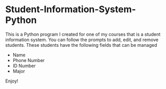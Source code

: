 # Student-Information-System-Python
This is a Python program I created for one of my courses that is a student information system. You can follow the prompts to add, edit, and remove students. These students have the following fields that can be managed
- Name
- Phone Number
- ID Number
- Major

  
Enjoy!
